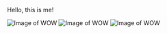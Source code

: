 Hello, this is me!

![Image of WOW](https://media.giphy.com/media/26ufdipQqU2lhNA4g/giphy.gif)
![Image of WOW](https://media.giphy.com/media/4esVwBJzJA2Vq/giphy.gif)
![Image of WOW](https://media.giphy.com/media/DqSw5gyRQ5yPC/giphy.gif)
